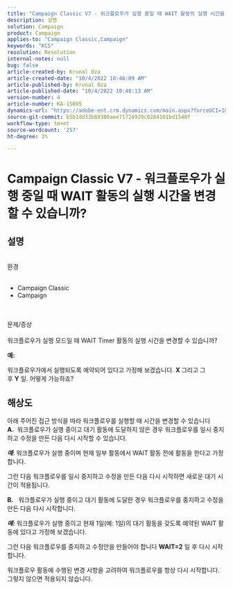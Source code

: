 ```yaml
---
title: "Campaign Classic V7 - 워크플로우가 실행 중일 때 WAIT 활동의 실행 시간을 변경할 수 있습니까?"
description: 설명
solution: Campaign
product: Campaign
applies-to: "Campaign Classic,Campaign"
keywords: "KCS"
resolution: Resolution
internal-notes: null
bug: false
article-created-by: Krunal Oza
article-created-date: "10/4/2022 10:46:09 AM"
article-published-by: Krunal Oza
article-published-date: "10/4/2022 10:48:13 AM"
version-number: 4
article-number: KA-15085
dynamics-url: "https://adobe-ent.crm.dynamics.com/main.aspx?forceUCI=1&pagetype=entityrecord&etn=knowledgearticle&id=52446bc0-d143-ed11-bba2-002248086735"
source-git-commit: b5b1dd33b89300aee71724929c0284101bd1540f
workflow-type: tm+mt
source-wordcount: '257'
ht-degree: 3%

---
```


# Campaign Classic V7 - 워크플로우가 실행 중일 때 WAIT 활동의 실행 시간을 변경할 수 있습니까?

## 설명

<br>환경<br><br>
- Campaign Classic
- Campaign



<br><br>문제/증상<br><br>
워크플로우가 실행 모드일 때 WAIT Timer 활동의 실행 시간을 변경할 수 있습니까?

<b>예:</b>

워크플로우가에서 실행되도록 예약되어 있다고 가정해 보겠습니다. <b>X </b>그리고 그 후 <b>Y</b> 일. 어떻게 가능하죠?


## 해상도

아래 주어진 접근 방식을 따라 워크플로우를 실행할 때 시간을 변경할 수 있습니다<br>
<b>A.</b>  워크플로우가 실행 중이고 대기 활동에 도달하지 않은 경우 워크플로우를 일시 중지하고 수정을 만든 다음 다시 시작할 수 있습니다.

<b>*예</b>*: 워크플로우가 실행 중이며 현재 일부 활동에서 WAIT 활동 전에 활동을 한다고 가정합니다.

그런 다음 워크플로우를 일시 중지하고 수정을 만든 다음 다시 시작하면 새로운 대기 시간이 적용됩니다.

<b>B.</b>   워크플로우가 실행 중이고 대기 활동에 도달한 경우 워크플로우를 중지하고 수정을 만든 다음 다시 시작합니다.

<b>*예:</b>* 워크플로우가 실행 중이고 현재 1일(예: 1일)의 대기 활동을 갖도록 예약된 WAIT 활동에 있다고 가정해 보겠습니다.

그런 다음 워크플로우를 중지하고 수정안을 만들어야 합니다 <b>WAIT=2</b> 일 후 다시 시작합니다.

워크플로우 활동에 수행된 변경 사항을 고려하여 워크플로우를 항상 다시 시작합니다. 그렇지 않으면 적용되지 않습니다.
